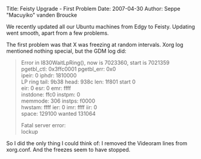 Title: Feisty Upgrade - First Problem
Date: 2007-04-30
Author: Seppe "Macuyiko" vanden Broucke

We recently updated all our Ubuntu machines from Edgy to Feisty. Updating went smooth, apart from a few problems.  
The first problem was that X was freezing at random intervals. Xorg log mentioned nothing special, but the GDM log did:  
> Error in I830WaitLpRing(), now is 7023360, start is 7021359  > pgetbl_ctl: 0x3ffc0001 pgetbl_err: 0x0  > ipeir: 0 iphdr: 1810000  > LP ring tail: 9b38 head: 938c len: 1f801 start 0  > eir: 0 esr: 0 emr: ffff  > instdone: ffc0 instpm: 0  > memmode: 306 instps: f0000  > hwstam: ffff ier: 0 imr: ffff iir: 0  > space: 129100 wanted 131064> > Fatal server error:  > lockup
So I did the only thing I could think of: I removed the Videoram lines from xorg.conf. And the freezes seem to have stopped. 
